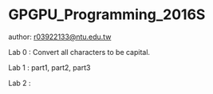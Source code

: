 # GPGPU_Programming_2016S
author: r03922133@ntu.edu.tw

Lab 0 : Convert all characters to be capital.

Lab 1 : part1, part2, part3

Lab 2 :
